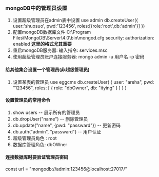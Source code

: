 ### mongoDB中的管理员设置
1. 设置超级管理员在admin表中设置
use admin 
db.createUser({ user:'shuosuo', pwd:'123456', roles:[{role:'root',db:'admin'}] })
2. 配置mongoDB数据库文件
C:\Program Files\MongoDB\Server\4.0\bin\mongod.cfg
security: authorization: enabled  **这里的格式尤其重要**
3. 重启mongoDB服务器: 输入指令: services.msc
4. 使用超级管理员账户连接服务器: mongo admin -u 用户名 -p 密码
   
#### 给其他集合设置一个管理员(非超级管理员)
1. 设置某表的管理员
 use eggcms 
 db.createUser( { user: "areha", pwd: "123456", roles: [ { role: "dbOwner", db: "itying" } ] } )

#### 设置管理员的常用命令
1. show users -- 展示所有的管理员
2. db.dropUser("name") -- 删除管理员
3. db.update("name", {pwd: "passward"}) -- 更新密码
4. db.auth("admin", "passward") -- 用户认证
5. 超级管理员角色 : root
6. 数据库管理角色: dbOWner

#### 连接数据库时要验证管理员密码
const url = "mongodb://admin:123456@localhost:27017/"